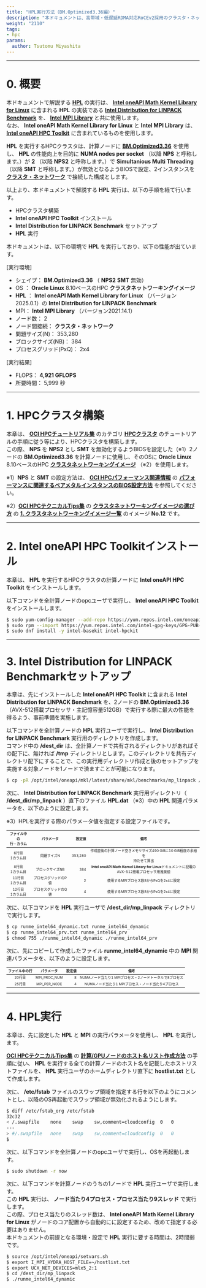 ```yaml
---
title: "HPL実行方法（BM.Optimized3.36編）"
description: "本ドキュメントは、高帯域・低遅延RDMA対応RoCEv2採用のクラスタ・ネットワークでベア・メタル・シェイプBM.Optimized3.36をノード間接続するHPCクラスタで、浮動小数点演算性能を計測する標準ベンチマークのHPLを実行する方法を解説します。"
weight: "2110"
tags:
- hpc
params:
  author: Tsutomu Miyashita
---
```

<style>
table, th, td {
    font-size: 80%;
}
</style>

***
# 0. 概要

本ドキュメントで解説する **[HPL](https://www.netlib.org/benchmark/hpl/)** の実行は、 **[Intel oneAPI Math Kernel Library for Linux](https://www.intel.com/content/www/us/en/developer/tools/oneapi/onemkl.html#gs.jwmn3t)** に含まれる **HPL** の実装である **[Intel Distribution for LINPACK Benchmark](https://www.intel.com/content/www/us/en/docs/onemkl/developer-guide-linux/2023-1/intel-distribution-for-linpack-benchmark.html)** を、 **[Intel MPI Library](https://www.intel.com/content/www/us/en/developer/tools/oneapi/mpi-library.html#gs.jwmodq)** と共に使用します。  
なお、 **Intel oneAPI Math Kernel Library for Linux** と **Intel MPI Library** は、 **[Intel oneAPI HPC Toolkit](https://www.intel.com/content/www/us/en/developer/tools/oneapi/hpc-toolkit.html#gs.jwmpak)** に含まれているものを使用します。

**HPL** を実行するHPCクラスタは、計算ノードに **[BM.Optimized3.36](https://docs.oracle.com/ja-jp/iaas/Content/Compute/References/computeshapes.htm#bm-hpc-optimized)** を使用し、 **HPL** の性能向上を目的に **NUMA nodes per socket** （以降 **NPS** と呼称します。）が **2** （以降 **NPS2** と呼称します。）で **Simultanious Multi Threading** （以降 **SMT** と呼称します。）が無効となるようBIOSで設定、2インスタンスを **[クラスタ・ネットワーク](/ocitutorials/hpc/#5-1-クラスタネットワーク)** で接続した構成とします。

以上より、本ドキュメントで解説する **HPL** 実行は、以下の手順を経て行います。

- HPCクラスタ構築
- **Intel oneAPI HPC Toolkit** インストール
- **Intel Distribution for LINPACK Benchmark** セットアップ
- **HPL** 実行

本ドキュメントは、以下の環境で **HPL** を実行しており、以下の性能が出ています。

[実行環境]
- シェイプ： **BM.Optimized3.36** （ **NPS2** **SMT** 無効）
- OS ： **Oracle Linux** 8.10ベースのHPC **クラスタネットワーキングイメージ**
- **HPL** ： **Intel oneAPI Math Kernel Library for Linux** （バージョン2025.0.1）の **Intel Distribution for LINPACK Benchmark**
- MPI： **Intel MPI Library** （バージョン2021.14.1）
- ノード数： 2
- ノード間接続： **クラスタ・ネットワーク**
- 問題サイズ(N)： 353,280
- ブロックサイズ(NB)： 384
- プロセスグリッド(PxQ)： 2x4

[実行結果]
- FLOPS： **4,921 GFLOPS**
- 所要時間： 5,999 秒

***
# 1. HPCクラスタ構築

本章は、 **[OCI HPCチュートリアル集](/ocitutorials/hpc/#1-oci-hpcチュートリアル集)** のカテゴリ **[HPCクラスタ](/ocitutorials/hpc/#1-1-hpcクラスタ)** のチュートリアルの手順に従う等により、HPCクラスタを構築します。  
この際、 **NPS** を **NPS2** とし **SMT** を無効化するようBIOSを設定した（※1）2ノードの **BM.Optimized3.36** を計算ノードに使用し、そのOSに **Oracle Linux** 8.10ベースのHPC **[クラスタネットワーキングイメージ](/ocitutorials/hpc/#5-13-クラスタネットワーキングイメージ)** （※2）を使用します。

※1）**NPS** と **SMT** の設定方法は、 **[OCI HPCパフォーマンス関連情報](/ocitutorials/hpc/#2-oci-hpcパフォーマンス関連情報)** の **[パフォーマンスに関連するベアメタルインスタンスのBIOS設定方法](/ocitutorials/hpc/benchmark/bios-setting/)** を参照してください。

※2）**[OCI HPCテクニカルTips集](/ocitutorials/hpc/#3-oci-hpcテクニカルtips集)** の **[クラスタネットワーキングイメージの選び方](/ocitutorials/hpc/tech-knowhow/osimage-for-cluster/)** の **[1. クラスタネットワーキングイメージ一覧](/ocitutorials/hpc/tech-knowhow/osimage-for-cluster/#1-クラスタネットワーキングイメージ一覧)** のイメージ **No.12** です。

***
# 2. Intel oneAPI HPC Toolkitインストール

本章は、 **HPL** を実行するHPCクラスタの計算ノードに **Intel oneAPI HPC Toolkit** をインストールします。

以下コマンドを全計算ノードのopcユーザで実行し、 **Intel oneAPI HPC Toolkit** をインストールします。

```sh
$ sudo yum-config-manager --add-repo https://yum.repos.intel.com/oneapi
$ sudo rpm --import https://yum.repos.intel.com/intel-gpg-keys/GPG-PUB-KEY-INTEL-SW-PRODUCTS.PUB
$ sudo dnf install -y intel-basekit intel-hpckit
```

***
# 3. Intel Distribution for LINPACK Benchmarkセットアップ

本章は、先にインストールした **Intel oneAPI HPC Toolkit** に含まれる **Intel Distribution for LINPACK Benchmark** を、2ノードの **BM.Optimized3.36** （AVX-512搭載プロセッサ・主記憶容量512GB）で実行する際に最大の性能を得るよう、事前準備を実施します。

以下コマンドを全計算ノードの **HPL** 実行ユーザで実行し、 **Intel Distribution for LINPACK Benchmark** 実行用のディレクトリを作成します。  
コマンド中の **/dest_dir** は、全計算ノードで共有されるディレクトリがあればその配下に、無ければ **/tmp** ディレクトリとします。このディレクトリを共有ディレクトリ配下にすることで、この実行用ディレクトリ作成と後のセットアップを実施する対象ノードを1ノードで済ますことが可能になります。

```sh
$ cp -pR /opt/intel/oneapi/mkl/latest/share/mkl/benchmarks/mp_linpack /dest_dir/
```

次に、 **Intel Distribution for LINPACK Benchmark** 実行用ディレクトリ（ **/dest_dir/mp_linpack** ）直下のファイル **HPL.dat** （※3）中の **HPL** 関連パラメータを、以下のように設定します。

※3）HPLを実行する際のパラメータ値を指定する設定ファイルです。

| ファイル中の<br>行・カラム | パラメータ       | 設定値     | 備考                                                                          |
| :-------------: | :---------: | ------: | :---------------------------------------------------------------------------: |
| 6行目<br>1カラム目       | 問題サイズN      | 353,280 | 作成直後の計算ノード空きメモリサイズ490 GiBに10 GiB程度の余裕を<br>持たせて算出                                |
| 8行目<br>1カラム目       | ブロックサイズNB   | 384     | **Intel oneAPI Math Kernel Library for Linux**ドキュメントに記載の<br>AVX-512搭載プロセッサ用推奨値 |
| 11行目<br>1カラム目      | プロセスグリッドのP値 | 2       | 使用するMPIプロセス数8からPxQを2x4に設定                                                   |
| 12行目<br>1カラム目      | プロセスグリッドのQ値 | 4       | 使用するMPIプロセス数8からPxQを2x4に設定                                                   |

次に、以下コマンドを **HPL** 実行ユーザで **/dest_dir/mp_linpack** ディレクトリで実行します。

```sh
$ cp runme_intel64_dynamic.txt runme_intel64_dynamic
$ cp runme_intel64_prv.txt runme_intel64_prv
$ chmod 755 ./runme_intel64_dynamic ./runme_intel64_prv
```

次に、先にコピーして作成したファイル **runme_intel64_dynamic** 中の **MPI** 関連パラメータを、以下のように設定します。

| ファイル中の行 | パラメータ        | 設定値 | 備考                                 |
| :-----: | :----------: | --: | :--------------------------------: |
| 20行目    | MPI_PROC_NUM | 8   | NUMAノード当たり1 MPIプロセス・2ノードトータルで8プロセス |
| 25行目    | MPI_PER_NODE | 4   | NUMAノード当たり1 MPIプロセス・ノード当たり4プロセス    |

***
# 4. HPL実行

本章は、先に設定した **HPL** と **MPI** の実行パラメータを使用し、 **HPL** を実行します。

**[OCI HPCテクニカルTips集](/ocitutorials/hpc/#3-oci-hpcテクニカルtips集)** の **[計算/GPUノードのホスト名リスト作成方法](/ocitutorials/hpc/tech-knowhow/compute-host-list/)** の手順に従い、 **HPL** を実行する全ての計算ノードのホスト名を記載したホストリストファイルを、 **HPL** 実行ユーザのホームディレクトリ直下に **hostlist.txt** として作成します。

次に、 **/etc/fstab** ファイルのスワップ領域を指定する行を以下のようにコメントとし、以降のOS再起動でスワップ領域が無効化されるようにします。

```sh
$ diff /etc/fstab_org /etc/fstab
32c32
< /.swapfile	none	swap	sw,comment=cloudconfig	0	0
---
> #/.swapfile	none	swap	sw,comment=cloudconfig	0	0
$
```

次に、以下コマンドを全計算ノードのopcユーザで実行し、OSを再起動します。

```sh
$ sudo shutdown -r now
```

次に、以下コマンドを計算ノードのうちの1ノードで **HPL** 実行ユーザで実行します。  
この **HPL** 実行は、 **ノード当たり4プロセス・プロセス当たり9スレッド** で実行します。  
この際、プロセス当たりのスレッド数は、 **Intel oneAPI Math Kernel Library for Linux** がノードのコア配置から自動的にに設定するため、改めて指定する必要はありません。  
本ドキュメントの前提となる環境・設定で **HPL** 実行に要する時間は、2時間弱です。

```sh
$ source /opt/intel/oneapi/setvars.sh
$ export I_MPI_HYDRA_HOST_FILE=~/hostlist.txt
$ export UCX_NET_DEVICES=mlx5_2:1
$ cd /dest_dir/mp_linpack
$ ./runme_intel64_dynamic
```